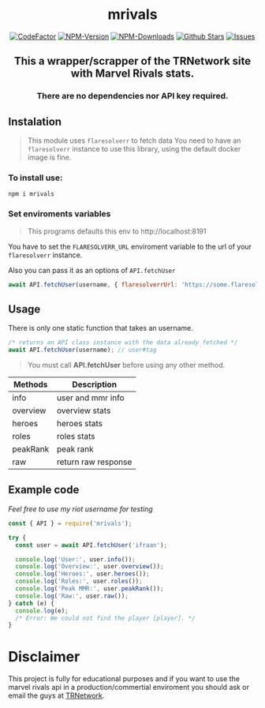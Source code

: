<div align="center">
    <h1>mrivals</h1>
    <a href="https://www.codefactor.io/repository/github/ifraan/mrivals"><img src="https://www.codefactor.io/repository/github/ifraan/mrivals/badge"    alt="CodeFactor" /></a>
    <a href="https://www.npmjs.com/package/mrivals"><img src="https://badgen.net/npm/v/mrivals?color=blue" alt="NPM-Version"/></a>
    <a href="https://www.npmjs.com/package/mrivals"><img src="https://badgen.net/npm/dt/mrivals?color=blue" alt="NPM-Downloads"/></a>
    <a href="https://github.com/iFraan/mrivals"><img src="https://badgen.net/github/stars/iFraan/mrivals?color=yellow" alt="Github Stars"/></a>
    <a href="https://github.com/iFraan/mrivals/issues"><img src="https://badgen.net/github/open-issues/iFraan/mrivals?color=green" alt="Issues"/></a>
    <h2>This a wrapper/scrapper of the TRNetwork site with <b>Marvel Rivals</b> stats.</h2>
    <h3>There are no dependencies nor API key required.</h3>
</div>

## Instalation

> This module uses `flaresolverr` to fetch data
> You need to have an `flaresolverr` instance to use this library, using the default docker image is fine.

### To install use:

```shell
npm i mrivals
```

### Set enviroments variables

> This programs defaults this env to http://localhost:8191

You have to set the `FLARESOLVERR_URL` enviroment variable to the url of your `flaresolverr` instance.

Also you can pass it as an options of `API.fetchUser`

```js
await API.fetchUser(username, { flaresolverrUrl: 'https://some.flaresolverr.domain:8191' });
```

## Usage

There is only one static function that takes an username.

```js
/* returns an API class instance with the data already fetched */
await API.fetchUser(username); // user#tag
```

> You must call **API.fetchUser** before using any other method.

| Methods     | Description         |
| ----------- | ------------------- |
| info        | user and mmr info   |
| overview    | overview stats      |
| heroes      | heroes stats        |
| roles       | roles stats         |
| peakRank    | peak rank           |
| raw         | return raw response |

## Example code

_Feel free to use my riot username for testing_

```js
const { API } = require('mrivals');

try {
  const user = await API.fetchUser('ifraan');

  console.log('User:', user.info());
  console.log('Overview:', user.overview());
  console.log('Heroes:', user.heroes());
  console.log('Roles:', user.roles());
  console.log('Peak MMR:', user.peakRank());
  console.log('Raw:', user.raw());
} catch (e) {
  console.log(e);
  /* Error: We could not find the player [player]. */
}
```

# Disclaimer

This project is fully for educational purposes and if you want to use the marvel rivals api in a production/commertial enviroment you should ask or email the guys at [TRNetwork](https://tracker.gg/).

